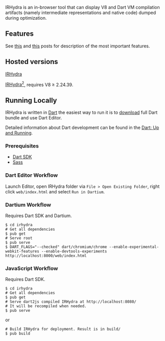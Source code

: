 IRHydra is an in-browser tool that can display V8 and Dart VM compilation
artifacts (namely intermediate representations and native code) dumped during
optimization.

## Features

See [this](http://mrale.ph/blog/2013/02/17/release-the-irhydra.html) and [this](http://mrale.ph/blog/2014/01/28/prerelease-irhydra2.html) posts for description of the most important features.

## Hosted versions

[IRHydra](http://mrale.ph/irhydra/1/)

[IRHydra<sup>2</sup>](http://mrale.ph/irhydra/2/), requires V8 &ge;	2.24.39.

## Running Locally

IRHydra is written in [Dart](http://dartlang.org) the easiest way to run it is to [download](https://www.dartlang.org/tools/download.html) full Dart bundle and use Dart Editor. 

Detailed information about Dart development can be found in the [Dart: Up and Running](https://www.dartlang.org/docs/dart-up-and-running/).

### Prerequisites

* [Dart SDK](https://www.dartlang.org/tools/download.html)
* [Sass](http://sass-lang.com/)

### Dart Editor Workflow 

Launch Editor, open IRHydra folder via `File > Open Existing Folder`, right click `web/index.html` and select `Run in Dartium`.

### Dartium Workflow

Requires Dart SDK and Dartium.

    $ cd irhydra
    # Get all dependencies
    $ pub get
    # Serve root
    $ pub serve
    $ DART_FLAGS="--checked" dart/chromium/chrome --enable-experimental-webkit-features --enable-devtools-experiments http://localhost:8000/web/index.html
    
### JavaScript Workflow

Requires Dart SDK.

    $ cd irhydra
    # Get all dependencies
    $ pub get
    # Serve dart2js compiled IRHydra at http://localhost:8080/
    # It will be recompiled when needed.
    $ pub serve

or  
  
    # Build IRHydra for deployment. Result is in build/ 
    $ pub build
